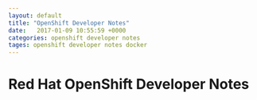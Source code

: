 ```yaml
---
layout: default
title: "OpenShift Developer Notes"
date:   2017-01-09 10:55:59 +0000
categories: openshift developer notes
tages: openshift developer notes docker
---
```

# Red Hat OpenShift Developer Notes

